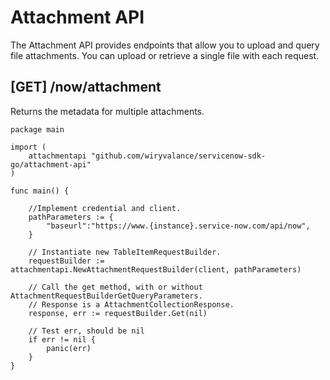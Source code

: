 # Attachment API

The Attachment API provides endpoints that allow you to upload and query file attachments.
You can upload or retrieve a single file with each request.

## \[GET\] /now/attachment

Returns the metadata for multiple attachments.

```golang
package main

import (
    attachmentapi "github.com/wiryvalance/servicenow-sdk-go/attachment-api"
)

func main() {
    
    //Implement credential and client.
    pathParameters := {
        "baseurl":"https://www.{instance}.service-now.com/api/now",
    }

    // Instantiate new TableItemRequestBuilder.
    requestBuilder := attachmentapi.NewAttachmentRequestBuilder(client, pathParameters)

    // Call the get method, with or without AttachmentRequestBuilderGetQueryParameters.
    // Response is a AttachmentCollectionResponse.
    response, err := requestBuilder.Get(nil)

    // Test err, should be nil
    if err != nil {
        panic(err)
    }
}
```
